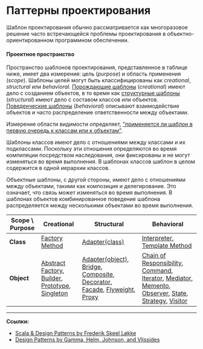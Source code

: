 # Паттерны проектирования

Шаблон проектирования обычно рассматривается как многоразовое решение часто встречающейся 
проблемы проектирования в объектно-ориентированном программном обеспечении.

#### Проектное пространство

Пространство шаблонов проектирования, представленное в таблице ниже, имеет два измерения: 
цель (_purpose_) и область применения (_scope_). 
Шаблоны целей могут быть классифицированы как _creational_, _structural_ или _behavioral_.
[Порождающие шаблоны](https://scalabook.gitflic.space/docs/patterns/creational) (_creational_) имеют дело с созданием объектов, 
в то время как [структурные шаблоны](https://scalabook.gitflic.space/docs/patterns/structural) (_structural_) имеют дело с составом классов или объектов. 
[Поведенческие шаблоны](https://scalabook.gitflic.space/docs/patterns/behavioral) (_behavioral_) описывают взаимодействие объектов 
и часто распределение ответственности между объектами. 

Измерение области видимости определяет, ["применяется ли шаблон в первую очередь к классам или к объектам"][Design Patterns]. 

Шаблоны классов имеют дело с отношениями между классами и их подклассами. 
Поскольку эти отношения определяются во время компиляции посредством наследования, 
они фиксированы и не могут изменяться во время выполнения. 
В шаблонах классов шаблон в целом содержится в одной иерархии классов.

Объектные шаблоны, с другой стороны, имеют дело с отношениями между объектами, такими как композиция и делегирование. 
Это означает, что связь может изменяться во время выполнения.
В шаблонах объектов комбинированное поведение шаблона распределяется между несколькими объектами во время выполнения.

| **Scope** \ **Purpose** | **Creational**                                                                                                                                                                                                                                                                                                                               | **Structural**                                                                                                                                                                                                                                                                                                                                                                                                                                                                                                                                                              | **Behavioral**                                                                                                                                                                                                                                                                                                                                                                                                                                                                                                                                                                                                                                                                                                                                                  |
|-------------------------|----------------------------------------------------------------------------------------------------------------------------------------------------------------------------------------------------------------------------------------------------------------------------------------------------------------------------------------------|-----------------------------------------------------------------------------------------------------------------------------------------------------------------------------------------------------------------------------------------------------------------------------------------------------------------------------------------------------------------------------------------------------------------------------------------------------------------------------------------------------------------------------------------------------------------------------|-----------------------------------------------------------------------------------------------------------------------------------------------------------------------------------------------------------------------------------------------------------------------------------------------------------------------------------------------------------------------------------------------------------------------------------------------------------------------------------------------------------------------------------------------------------------------------------------------------------------------------------------------------------------------------------------------------------------------------------------------------------------|
| **Class**               | [Factory Method](https://scalabook.gitflic.space/docs/patterns/creational/factory-method)                                                                                                                                                                                                                                                    | [Adapter(class)](https://scalabook.gitflic.space/docs/patterns/structural/adapter)                                                                                                                                                                                                                                                                                                                                                                                                                                                                                          | [Interpreter](https://scalabook.gitflic.space/docs/patterns/behavioral/interpreter),  [Template Method](https://scalabook.gitflic.space/docs/patterns/behavioral/template-method)                                                                                                                                                                                                                                                                                                                                                                                                                                                                                                                                                                               |
| **Object**              | [Abstract Factory](https://scalabook.gitflic.space/docs/patterns/creational/abstract-factory), [Builder](https://scalabook.gitflic.space/docs/patterns/creational/builder), [Prototype](https://scalabook.gitflic.space/docs/patterns/creational/prototype), [Singleton](https://scalabook.gitflic.space/docs/patterns/creational/singleton) | [Adapter(object)](https://scalabook.gitflic.space/docs/patterns/structural/adapter),  [Bridge](https://scalabook.gitflic.space/docs/patterns/structural/bridge),  [Composite](https://scalabook.gitflic.space/docs/patterns/structural/composite),  [Decorator](https://scalabook.gitflic.space/docs/patterns/structural/decorator),  [Facade](https://scalabook.gitflic.space/docs/patterns/structural/facade),  [Flyweight](https://scalabook.gitflic.space/docs/patterns/structural/flyweight),  [Proxy](https://scalabook.gitflic.space/docs/patterns/structural/proxy) | [Chain of Responsibility](https://scalabook.gitflic.space/docs/patterns/behavioral/chain-of-responsibility),  [Command](https://scalabook.gitflic.space/docs/patterns/behavioral/command),  [Iterator](https://scalabook.gitflic.space/docs/patterns/behavioral/iterator),  [Mediator](https://scalabook.gitflic.space/docs/patterns/behavioral/mediator),  [Memento](https://scalabook.gitflic.space/docs/patterns/behavioral/memento),  [Observer](https://scalabook.gitflic.space/docs/patterns/behavioral/observer),  [State](https://scalabook.gitflic.space/docs/patterns/behavioral/state),  [Strategy](https://scalabook.gitflic.space/docs/patterns/behavioral/strategy),  [Visitor](https://scalabook.gitflic.space/docs/patterns/behavioral/visitor) |


---

**Ссылки:**

- [Scala & Design Patterns by Frederik Skeel Løkke](https://www.scala-lang.org/old/sites/default/files/FrederikThesis.pdf)
- [Design Patterns by Gamma, Helm, Johnson, and Vlissides][Design Patterns]

[Design Patterns]: https://www.amazon.com/Design-Patterns-Elements-Reusable-Object-Oriented/dp/0201633612
